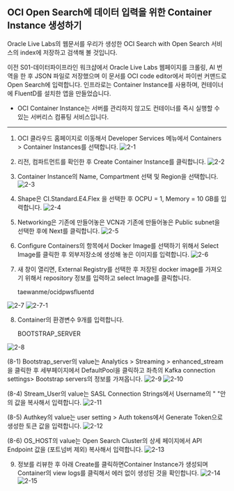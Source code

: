 ## OCI Open Search에 데이터 입력을 위한 Container Instance 생성하기

Oracle Live Labs의 웹문서를 우리가 생성한 OCI Search with Open Search 서비스의 index에 저장하고 검색해 볼 것입니다. 

이전 S01-데이터파이프라인 워크샵에서 Oracle Live Labs 웹페이지를 크롤링, AI 번역을 한 후 JSON 파일로 저장했으며 이 문서를 OCI code editor에서 파이썬 커맨드로 
Open Search에 입력합니다. 인프라로는 Container Instance를 사용하며, 컨테이너에 FluentD를 설치한 앱을 만들었습니다. 

* OCI Container Instance는 서버를 관리하지 않고도 컨테이너를 즉시 실행할 수 있는 서버리스 컴퓨팅 서비스입니다. 
 
---

1. OCI 클라우드 홈페이지로 이동해서 Developer Services 메뉴에서 Containers > Container Instances를 선택합니다.
![2-1](https://github.com/oraclekr-data-platform/ODWS-S04-ADB-Data-Visualization/assets/150219167/14b8cfd3-8c8e-4318-b076-d4f309116508)

2. 리전, 컴파트먼트를 확인한 후 Create Container Instance를 클릭합니다.
![2-2](https://github.com/oraclekr-data-platform/ODWS-S04-ADB-Data-Visualization/assets/150219167/230e18fb-7256-4fc1-9ee4-2983a087b40a)

3. Container Instance의 Name, Compartment 선택 및 Region을 선택합니다.
![2-3](https://github.com/oraclekr-data-platform/ODWS-S04-ADB-Data-Visualization/assets/150219167/d61fb44f-51d4-4149-af2a-89f5f5824e95)

4. Shape은 CI.Standard.E4.Flex 을 선택한 후 OCPU = 1, Memory = 10 GB를 입력합니다.
![2-4](https://github.com/oraclekr-data-platform/ODWS-S04-ADB-Data-Visualization/assets/150219167/d0d95c5e-d337-4dad-987e-cdd131bf7164)

5. Networking은 기존에 만들어놓은 VCN과 기존에 만들어놓은 Public subnet을 선택한 후에 Next를 클릭합니다.
![2-5](https://github.com/oraclekr-data-platform/ODWS-S04-ADB-Data-Visualization/assets/150219167/ba918830-4e10-4aa3-9203-2c297dd18115)

6. Configure Containers의 항목에서 Docker Image를 선택하기 위해서 Select Image를 클릭한 후 외부저장소에 생성해 놓은 이미지를 입력합니다.
![2-6](https://github.com/oraclekr-data-platform/ODWS-S04-ADB-Data-Visualization/assets/150219167/e15978da-1c3c-4c9c-8e1b-f6d895242980)

7. 새 창이 열리면, External Registry를 선택한 후 저장된 docker image를 가져오기 위해서 repository 정보를 입력하고 select Image를 클릭합니다.

    taewanme/ocidpwsfluentd

![2-7](https://github.com/oraclekr-data-platform/ODWS-S04-ADB-Data-Visualization/assets/150219167/1fabe895-e45f-4a32-bbd0-1ab5f1896297)
![2-7-1](https://github.com/oraclekr-data-platform/ODWS-S04-ADB-Data-Visualization/assets/150219167/47e6aaa8-71d9-41d8-951a-e83fd95135f1)


8. Container의 환경변수 9개를 입력합니다.

     BOOTSTRAP_SERVER
   
![2-8](https://github.com/oraclekr-data-platform/ODWS-S04-ADB-Data-Visualization/assets/150219167/d310045d-b203-47c6-b228-16f0d19c9004)

(8-1) Bootstrap_server의 value는 Analytics > Streaming > enhanced_stream을 클릭한 후 세부페이지에서 DefaultPool을 클릭하고 좌측의 Kafka connection settings> Bootstrap servers의 정보를 가져옵니다.
![2-9](https://github.com/oraclekr-data-platform/ODWS-S04-ADB-Data-Visualization/assets/150219167/cc97b7d6-e990-404b-850b-deead65b7510)
![2-10](https://github.com/oraclekr-data-platform/ODWS-S04-ADB-Data-Visualization/assets/150219167/6ec8a379-8bc4-4938-8c9a-6db851a82c4b)

(8-4) Stream_User의 value는 SASL Connection Strings에서 Username의 " "안의 값을 복사해서 입력합니다.
![2-11](https://github.com/oraclekr-data-platform/ODWS-S04-ADB-Data-Visualization/assets/150219167/ef96ee9f-d856-425b-bbaf-827c8bf8dd24)

(8-5) Authkey의 value는 user setting > Auth tokens에서 Generate Token으로 생성한 토큰 값을 입력합니다.
![2-12](https://github.com/oraclekr-data-platform/ODWS-S04-ADB-Data-Visualization/assets/150219167/f11c1d61-98e2-4c3d-a28a-1eda96f83894)

(8-6) OS_HOST의 value는 Open Search Cluster의 상세 페이지에서 API Endpoint 값을 (포트넘버 제외) 복사해서 입력합니다.
![2-13](https://github.com/oraclekr-data-platform/ODWS-S04-ADB-Data-Visualization/assets/150219167/1af4a5fb-0cc1-44d0-bc51-2d82efa50989)

9. 정보를 리뷰한 후 아래 Create를 클릭하면Container Instance가 생성되며 Container의 view logs를 클릭해서 에러 없이 생성된 것을 확인합니다.
    ![2-14](https://github.com/oraclekr-data-platform/ODWS-S04-ADB-Data-Visualization/assets/150219167/2076c22c-083d-4f48-914f-040ebdb12605)
![2-15](https://github.com/oraclekr-data-platform/ODWS-S04-ADB-Data-Visualization/assets/150219167/e01e4322-dcb5-48d1-8f15-ff475b9c3a9f)
